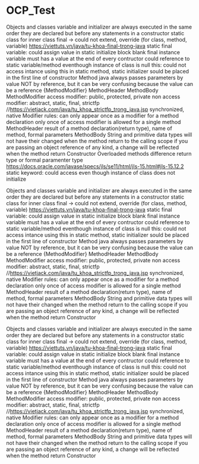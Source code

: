 # OCP_Test

Objects and classes
    variable and initializer are always executed in the same order they are declared but before any statements in a constructor
    static class for inner class
    final -> could not extend, override (for class, method, variable) https://viettuts.vn/java/tu-khoa-final-trong-java
    static final variable: could assign value in static initialize block
    blank final instance variable must has a value at the end of every contructor
    could reference to static variable/method eventhough instance of class is null
    this: could not access intance using this in static method, static initializer
        sould be placed in the first line of constructor
Method
    java always passes parameters by value NOT by reference, but it can be very confusing because the value can be a reference
    {MethodModifier} MethodHeader MethodBody
    MethodModifier
        access modifier: public, protected, private
        non access modifier: abstract, static, final, strictfp //https://vietjack.com/java/tu_khoa_strictfp_trong_java.jsp
        synchronized, native
    Modifier rules:
        can only appear once as a modifier for a method declaration
        only once of access modifier is allowed for a single method
    MethodHeader
        result of a method declaration(return type), name of method, formal parameters
    MethodBody
    String and primitive data types will not have their changed when the method return to the calling scope
    if you are passing an object reference of any kind, a change will be reflected when the method return
    Constructor
    Overloaded methods
        difference return type or formal paramenter type
        https://docs.oracle.com/javase/specs/jls/se11/html/jls-15.html#jls-15.12.2
    static keyword: could access even though instance of class does not initialize

Objects and classes
    variable and initializer are always executed in the same order they are declared but before any statements in a constructor
    static class for inner class
    final -> could not extend, override (for class, method, variable) https://viettuts.vn/java/tu-khoa-final-trong-java
    static final variable: could assign value in static initialize block
    blank final instance variable must has a value at the end of every contructor
    could reference to static variable/method eventhough instance of class is null
    this: could not access intance using this in static method, static initializer
        sould be placed in the first line of constructor
Method
    java always passes parameters by value NOT by reference, but it can be very confusing because the value can be a reference
    {MethodModifier} MethodHeader MethodBody
    MethodModifier
        access modifier: public, protected, private
        non access modifier: abstract, static, final, strictfp //https://vietjack.com/java/tu_khoa_strictfp_trong_java.jsp
        synchronized, native
    Modifier rules:
        can only appear once as a modifier for a method declaration
        only once of access modifier is allowed for a single method
    MethodHeader
        result of a method declaration(return type), name of method, formal parameters
    MethodBody
    String and primitive data types will not have their changed when the method return to the calling scope
    if you are passing an object reference of any kind, a change will be reflected when the method return
    Constructor

Objects and classes
    variable and initializer are always executed in the same order they are declared but before any statements in a constructor
    static class for inner class
    final -> could not extend, override (for class, method, variable) https://viettuts.vn/java/tu-khoa-final-trong-java
    static final variable: could assign value in static initialize block
    blank final instance variable must has a value at the end of every contructor
    could reference to static variable/method eventhough instance of class is null
    this: could not access intance using this in static method, static initializer
        sould be placed in the first line of constructor
Method
    java always passes parameters by value NOT by reference, but it can be very confusing because the value can be a reference
    {MethodModifier} MethodHeader MethodBody
    MethodModifier
        access modifier: public, protected, private
        non access modifier: abstract, static, final, strictfp //https://vietjack.com/java/tu_khoa_strictfp_trong_java.jsp
        synchronized, native
    Modifier rules:
        can only appear once as a modifier for a method declaration
        only once of access modifier is allowed for a single method
    MethodHeader
        result of a method declaration(return type), name of method, formal parameters
    MethodBody
    String and primitive data types will not have their changed when the method return to the calling scope
    if you are passing an object reference of any kind, a change will be reflected when the method return
    Constructor
